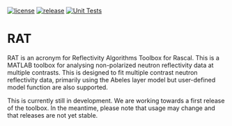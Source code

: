 [![license](https://img.shields.io/github/license/RascalSoftware/RAT.svg)](https://github.com/RascalSoftware/RAT/blob/master/LICENSE)
[![release](https://img.shields.io/github/release/RascalSoftware/RAT.svg)](https://github.com/RascalSoftware/RAT/releases)
[![Unit Tests](https://github.com/RascalSoftware/RAT/actions/workflows/runTests.yml/badge.svg)](https://github.com/RascalSoftware/RAT/actions/workflows/runTests.yml)

RAT
===
RAT is an acronym for Reflectivity Algorithms Toolbox for Rascal. This is a MATLAB toolbox for analysing non-polarized neutron reflectivity data at multiple contrasts. This is designed to fit multiple contrast neutron reflectivity data, primarily using the Abeles layer model but user-defined model function are also supported.

This is currently still in development. We are working towards a first release of the toolbox. In the meantime, please note that usage may change and that releases are not yet stable.
